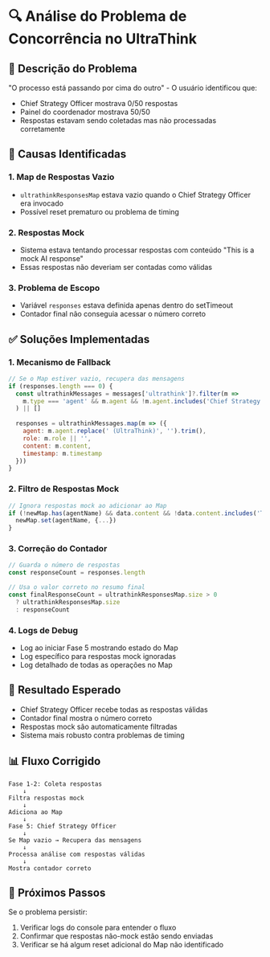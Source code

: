 # 🔍 Análise do Problema de Concorrência no UltraThink

## 🐛 Descrição do Problema
"O processo está passando por cima do outro" - O usuário identificou que:
- Chief Strategy Officer mostrava 0/50 respostas
- Painel do coordenador mostrava 50/50
- Respostas estavam sendo coletadas mas não processadas corretamente

## 🔎 Causas Identificadas

### 1. **Map de Respostas Vazio**
- `ultrathinkResponsesMap` estava vazio quando o Chief Strategy Officer era invocado
- Possível reset prematuro ou problema de timing

### 2. **Respostas Mock**
- Sistema estava tentando processar respostas com conteúdo "This is a mock AI response"
- Essas respostas não deveriam ser contadas como válidas

### 3. **Problema de Escopo**
- Variável `responses` estava definida apenas dentro do setTimeout
- Contador final não conseguia acessar o número correto

## ✅ Soluções Implementadas

### 1. **Mecanismo de Fallback**
```javascript
// Se o Map estiver vazio, recupera das mensagens
if (responses.length === 0) {
  const ultrathinkMessages = messages['ultrathink']?.filter(m => 
    m.type === 'agent' && m.agent && !m.agent.includes('Chief Strategy Officer')
  ) || []
  
  responses = ultrathinkMessages.map(m => ({
    agent: m.agent.replace(' (UltraThink)', '').trim(),
    role: m.role || '',
    content: m.content,
    timestamp: m.timestamp
  }))
}
```

### 2. **Filtro de Respostas Mock**
```javascript
// Ignora respostas mock ao adicionar ao Map
if (!newMap.has(agentName) && data.content && !data.content.includes('This is a mock AI response')) {
  newMap.set(agentName, {...})
}
```

### 3. **Correção do Contador**
```javascript
// Guarda o número de respostas
const responseCount = responses.length

// Usa o valor correto no resumo final
const finalResponseCount = ultrathinkResponsesMap.size > 0 
  ? ultrathinkResponsesMap.size 
  : responseCount
```

### 4. **Logs de Debug**
- Log ao iniciar Fase 5 mostrando estado do Map
- Log específico para respostas mock ignoradas
- Log detalhado de todas as operações no Map

## 🚀 Resultado Esperado
- Chief Strategy Officer recebe todas as respostas válidas
- Contador final mostra o número correto
- Respostas mock são automaticamente filtradas
- Sistema mais robusto contra problemas de timing

## 📊 Fluxo Corrigido
```
Fase 1-2: Coleta respostas
    ↓
Filtra respostas mock
    ↓
Adiciona ao Map
    ↓
Fase 5: Chief Strategy Officer
    ↓
Se Map vazio → Recupera das mensagens
    ↓
Processa análise com respostas válidas
    ↓
Mostra contador correto
```

## 🔧 Próximos Passos
Se o problema persistir:
1. Verificar logs do console para entender o fluxo
2. Confirmar que respostas não-mock estão sendo enviadas
3. Verificar se há algum reset adicional do Map não identificado
